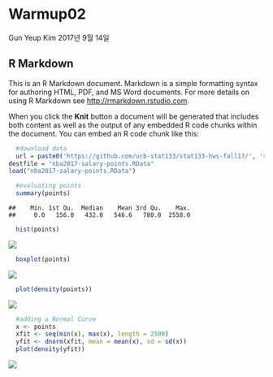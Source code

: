 Warmup02
================
Gun Yeup Kim
2017년 9월 14일

R Markdown
----------

This is an R Markdown document. Markdown is a simple formatting syntax for authoring HTML, PDF, and MS Word documents. For more details on using R Markdown see <http://rmarkdown.rstudio.com>.

When you click the **Knit** button a document will be generated that includes both content as well as the output of any embedded R code chunks within the document. You can embed an R code chunk like this:

``` r
  #download data
  url = paste0('https://github.com/ucb-stat133/stat133-hws-fall17/', 'raw/master/warmup02/data/nba2017-salary-points.RData')
destfile = "nba2017-salary-points.RData"
load("nba2017-salary-points.RData")
```

``` r
  #evaluating points
  summary(points)
```

    ##    Min. 1st Qu.  Median    Mean 3rd Qu.    Max. 
    ##     0.0   156.0   432.0   546.6   780.0  2558.0

``` r
  hist(points)
```

![](up02-Gun-Kim_files/figure-markdown_github-ascii_identifiers/unnamed-chunk-2-1.png)

``` r
  boxplot(points)
```

![](up02-Gun-Kim_files/figure-markdown_github-ascii_identifiers/unnamed-chunk-2-2.png)

``` r
  plot(density(points))
```

![](up02-Gun-Kim_files/figure-markdown_github-ascii_identifiers/unnamed-chunk-3-1.png)

``` r
  #adding a Normal Curve
  x <- points
  xfit <- seq(min(x), max(x), length = 2500)
  yfit <- dnorm(xfit, mean = mean(x), sd = sd(x))
  plot(density(yfit))
```

![](up02-Gun-Kim_files/figure-markdown_github-ascii_identifiers/unnamed-chunk-3-2.png)
